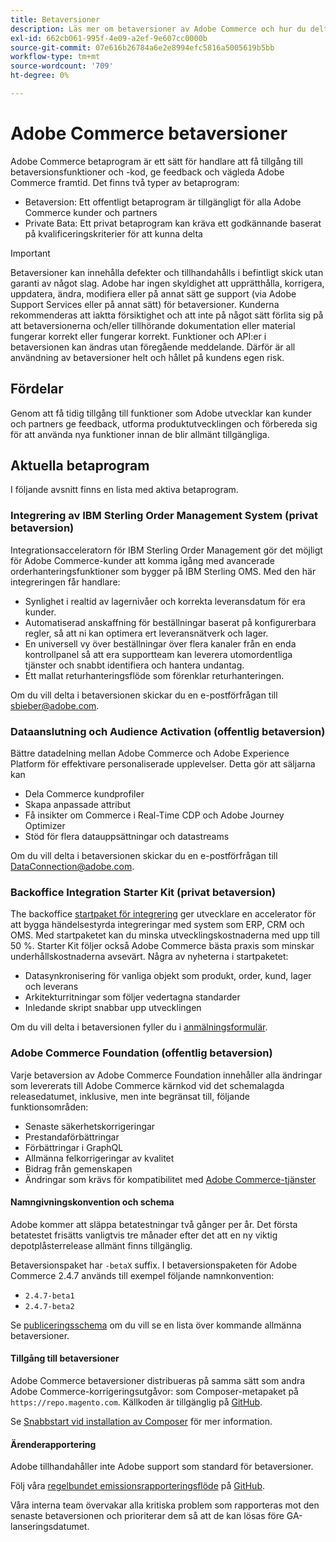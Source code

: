 ```yaml
---
title: Betaversioner
description: Läs mer om betaversioner av Adobe Commerce och hur du deltar.
exl-id: 662cb061-995f-4e09-a2ef-9e607cc0000b
source-git-commit: 07e616b26784a6e2e8994efc5816a5005619b5bb
workflow-type: tm+mt
source-wordcount: '709'
ht-degree: 0%

---
```


# Adobe Commerce betaversioner

Adobe Commerce betaprogram är ett sätt för handlare att få tillgång till betaversionsfunktioner och -kod, ge feedback och vägleda Adobe Commerce framtid. Det finns två typer av betaprogram:

- Betaversion: Ett offentligt betaprogram är tillgängligt för alla Adobe Commerce kunder och partners
- Private Bata: Ett privat betaprogram kan kräva ett godkännande baserat på kvalificeringskriterier för att kunna delta

>[!IMPORTANT]
>
>Betaversioner kan innehålla defekter och tillhandahålls i befintligt skick utan garanti av något slag. Adobe har ingen skyldighet att upprätthålla, korrigera, uppdatera, ändra, modifiera eller på annat sätt ge support (via Adobe Support Services eller på annat sätt) för betaversioner. Kunderna rekommenderas att iaktta försiktighet och att inte på något sätt förlita sig på att betaversionerna och/eller tillhörande dokumentation eller material fungerar korrekt eller fungerar korrekt. Funktioner och API:er i betaversionen kan ändras utan föregående meddelande. Därför är all användning av betaversioner helt och hållet på kundens egen risk.

## Fördelar

Genom att få tidig tillgång till funktioner som Adobe utvecklar kan kunder och partners ge feedback, utforma produktutvecklingen och förbereda sig för att använda nya funktioner innan de blir allmänt tillgängliga.

## Aktuella betaprogram

I följande avsnitt finns en lista med aktiva betaprogram.

### Integrering av IBM Sterling Order Management System (privat betaversion)

Integrationsacceleratorn för IBM Sterling Order Management gör det möjligt för Adobe Commerce-kunder att komma igång med avancerade orderhanteringsfunktioner som bygger på IBM Sterling OMS. Med den här integreringen får handlare:
- Synlighet i realtid av lagernivåer och korrekta leveransdatum för era kunder.
- Automatiserad anskaffning för beställningar baserat på konfigurerbara regler, så att ni kan optimera ert leveransnätverk och lager.
- En universell vy över beställningar över flera kanaler från en enda kontrollpanel så att era supportteam kan leverera utomordentliga tjänster och snabbt identifiera och hantera undantag.
- Ett mallat returhanteringsflöde som förenklar returhanteringen.

Om du vill delta i betaversionen skickar du en e-postförfrågan till [sbieber@adobe.com](mailto:sbieber@adobe.com).

### Dataanslutning och Audience Activation (offentlig betaversion)

Bättre datadelning mellan Adobe Commerce och Adobe Experience Platform för effektivare personaliserade upplevelser. Detta gör att säljarna kan
- Dela Commerce kundprofiler
- Skapa anpassade attribut
- Få insikter om Commerce i Real-Time CDP och Adobe Journey Optimizer
- Stöd för flera datauppsättningar och datastreams

Om du vill delta i betaversionen skickar du en e-postförfrågan till [DataConnection@adobe.com](mailto:DataConnection@adobe.com).

### Backoffice Integration Starter Kit (privat betaversion)

The backoffice [startpaket för integrering](https://developer-stage.adobe.com/commerce/extensibility/app-development/starter-kit/) ger utvecklare en accelerator för att bygga händelsestyrda integreringar med system som ERP, CRM och OMS. Med startpaketet kan du minska utvecklingskostnaderna med upp till 50 %. Starter Kit följer också Adobe Commerce bästa praxis som minskar underhållskostnaderna avsevärt. Några av nyheterna i startpaketet:
- Datasynkronisering för vanliga objekt som produkt, order, kund, lager och leverans
- Arkitekturritningar som följer vedertagna standarder
- Inledande skript snabbar upp utvecklingen

Om du vill delta i betaversionen fyller du i [anmälningsformulär](https://forms.office.com/r/YbYArqE3DT).

### Adobe Commerce Foundation (offentlig betaversion)

Varje betaversion av Adobe Commerce Foundation innehåller alla ändringar som levererats till Adobe Commerce kärnkod vid det schemalagda releasedatumet, inklusive, men inte begränsat till, följande funktionsområden:

- Senaste säkerhetskorrigeringar
- Prestandaförbättringar
- Förbättringar i GraphQL
- Allmänna felkorrigeringar av kvalitet
- Bidrag från gemenskapen
- Ändringar som krävs för kompatibilitet med [Adobe Commerce-tjänster](https://experienceleague.adobe.com/docs/commerce-merchant-services/user-guides/home.html)

#### Namngivningskonvention och schema

Adobe kommer att släppa betatestningar två gånger per år. Det första betatestet frisätts vanligtvis tre månader efter det att en ny viktig depotplåsterrelease allmänt finns tillgänglig.

Betaversionspaket har `-betaX` suffix. I betaversionspaketen för Adobe Commerce 2.4.7 används till exempel följande namnkonvention:

- `2.4.7-beta1`
- `2.4.7-beta2`

Se [publiceringsschema](schedule.md) om du vill se en lista över kommande allmänna betaversioner.


#### Tillgång till betaversioner

Adobe Commerce betaversioner distribueras på samma sätt som andra Adobe Commerce-korrigeringsutgåvor: som Composer-metapaket på `https://repo.magento.com`. Källkoden är tillgänglig på [GitHub](https://github.com/magento/magento2).

Se [Snabbstart vid installation av Composer](../installation/composer.md) för mer information.

#### Ärenderapportering

Adobe tillhandahåller inte Adobe support som standard för betaversioner.

Följ våra [regelbundet emissionsrapporteringsflöde](https://developer.adobe.com/commerce/contributor/guides/code-contributions/) på [GitHub](https://github.com/magento/magento2).

Våra interna team övervakar alla kritiska problem som rapporteras mot den senaste betaversionen och prioriterar dem så att de kan lösas före GA-lanseringsdatumet.
